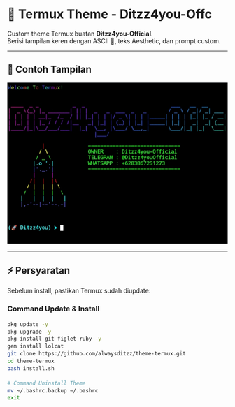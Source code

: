 # 🚀 Termux Theme - Ditzz4you-Offc

Custom theme Termux buatan **Ditzz4you-Official**.  
Berisi tampilan keren dengan ASCII 🚀, teks Aesthetic, dan prompt custom.

---

## 📸 Contoh Tampilan

![Preview](thumbnail.jpg)

---

## ⚡ Persyaratan

Sebelum install, pastikan Termux sudah diupdate:

### Command Update & Install
```bash
pkg update -y
pkg upgrade -y
pkg install git figlet ruby -y
gem install lolcat
git clone https://github.com/alwaysditzz/theme-termux.git
cd theme-termux
bash install.sh

# Command Uninstall Theme 
mv ~/.bashrc.backup ~/.bashrc
exit
